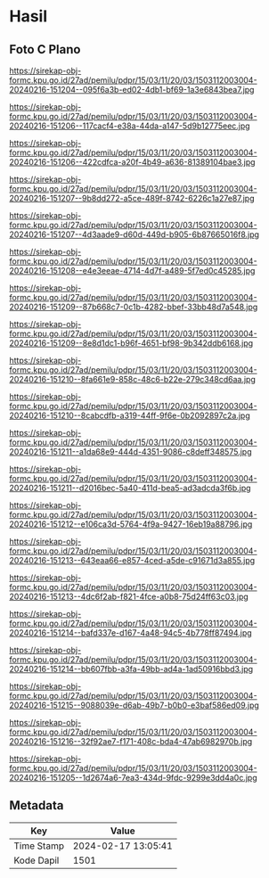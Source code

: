 # Hasil

## Foto C Plano

https://sirekap-obj-formc.kpu.go.id/27ad/pemilu/pdpr/15/03/11/20/03/1503112003004-20240216-151204--095f6a3b-ed02-4db1-bf69-1a3e6843bea7.jpg

https://sirekap-obj-formc.kpu.go.id/27ad/pemilu/pdpr/15/03/11/20/03/1503112003004-20240216-151206--117cacf4-e38a-44da-a147-5d9b12775eec.jpg

https://sirekap-obj-formc.kpu.go.id/27ad/pemilu/pdpr/15/03/11/20/03/1503112003004-20240216-151206--422cdfca-a20f-4b49-a636-81389104bae3.jpg

https://sirekap-obj-formc.kpu.go.id/27ad/pemilu/pdpr/15/03/11/20/03/1503112003004-20240216-151207--9b8dd272-a5ce-489f-8742-6226c1a27e87.jpg

https://sirekap-obj-formc.kpu.go.id/27ad/pemilu/pdpr/15/03/11/20/03/1503112003004-20240216-151207--4d3aade9-d60d-449d-b905-6b87665016f8.jpg

https://sirekap-obj-formc.kpu.go.id/27ad/pemilu/pdpr/15/03/11/20/03/1503112003004-20240216-151208--e4e3eeae-4714-4d7f-a489-5f7ed0c45285.jpg

https://sirekap-obj-formc.kpu.go.id/27ad/pemilu/pdpr/15/03/11/20/03/1503112003004-20240216-151209--87b668c7-0c1b-4282-bbef-33bb48d7a548.jpg

https://sirekap-obj-formc.kpu.go.id/27ad/pemilu/pdpr/15/03/11/20/03/1503112003004-20240216-151209--8e8d1dc1-b96f-4651-bf98-9b342ddb6168.jpg

https://sirekap-obj-formc.kpu.go.id/27ad/pemilu/pdpr/15/03/11/20/03/1503112003004-20240216-151210--8fa661e9-858c-48c6-b22e-279c348cd6aa.jpg

https://sirekap-obj-formc.kpu.go.id/27ad/pemilu/pdpr/15/03/11/20/03/1503112003004-20240216-151210--8cabcdfb-a319-44ff-9f6e-0b2092897c2a.jpg

https://sirekap-obj-formc.kpu.go.id/27ad/pemilu/pdpr/15/03/11/20/03/1503112003004-20240216-151211--a1da68e9-444d-4351-9086-c8deff348575.jpg

https://sirekap-obj-formc.kpu.go.id/27ad/pemilu/pdpr/15/03/11/20/03/1503112003004-20240216-151211--d2016bec-5a40-411d-bea5-ad3adcda3f6b.jpg

https://sirekap-obj-formc.kpu.go.id/27ad/pemilu/pdpr/15/03/11/20/03/1503112003004-20240216-151212--e106ca3d-5764-4f9a-9427-16eb19a88796.jpg

https://sirekap-obj-formc.kpu.go.id/27ad/pemilu/pdpr/15/03/11/20/03/1503112003004-20240216-151213--643eaa66-e857-4ced-a5de-c91671d3a855.jpg

https://sirekap-obj-formc.kpu.go.id/27ad/pemilu/pdpr/15/03/11/20/03/1503112003004-20240216-151213--4dc6f2ab-f821-4fce-a0b8-75d24ff63c03.jpg

https://sirekap-obj-formc.kpu.go.id/27ad/pemilu/pdpr/15/03/11/20/03/1503112003004-20240216-151214--bafd337e-d167-4a48-94c5-4b778ff87494.jpg

https://sirekap-obj-formc.kpu.go.id/27ad/pemilu/pdpr/15/03/11/20/03/1503112003004-20240216-151214--bb607fbb-a3fa-49bb-ad4a-1ad50916bbd3.jpg

https://sirekap-obj-formc.kpu.go.id/27ad/pemilu/pdpr/15/03/11/20/03/1503112003004-20240216-151215--9088039e-d6ab-49b7-b0b0-e3baf586ed09.jpg

https://sirekap-obj-formc.kpu.go.id/27ad/pemilu/pdpr/15/03/11/20/03/1503112003004-20240216-151216--32f92ae7-f171-408c-bda4-47ab6982970b.jpg

https://sirekap-obj-formc.kpu.go.id/27ad/pemilu/pdpr/15/03/11/20/03/1503112003004-20240216-151205--1d2674a6-7ea3-434d-9fdc-9299e3dd4a0c.jpg


## Metadata

| Key        | Value               |
| ---------- | ------------------- |
| Time Stamp | 2024-02-17 13:05:41 |
| Kode Dapil | 1501                |



